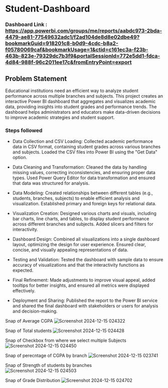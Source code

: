 # Student-Dashboard

### Dashboard Link : https://app.powerbi.com/groups/me/reports/aabdc973-2bda-4479-ae81-77549632adc1/f2ad104de8d8e02dbe49?bookmarkGuid=918201c8-b0d9-4cdc-b8a2-f05780069caf&bookmarkUsage=1&ctid=c161ec3a-f23b-463b-823e-79329dc7b3f9&portalSessionId=772e5dd1-fdca-4d84-988f-96c2011ee17c&fromEntryPoint=export

## Problem Statement

Educational institutions need an efficient way to analyze student performance across multiple branches and subjects. This project creates an interactive Power BI dashboard that aggregates and visualizes academic data, providing insights into student grades and performance trends. The dashboard helps administrators and educators make data-driven decisions to improve academic strategies and student support.


### Steps followed 

- Data Collection and CSV Loading:
Collected academic performance data in CSV format, containing student grades across various branches and subjects. Loaded the CSV files into Power BI using the "Get Data" option.

- Data Cleaning and Transformation:
Cleaned the data by handling missing values, correcting inconsistencies, and ensuring proper data types. Used Power Query Editor for data transformation and ensured that data was structured for analysis.

- Data Modeling:
Created relationships between different tables (e.g., students, branches, subjects) to enable efficient analysis and visualization. Established primary and foreign keys for relational data.

- Visualization Creation:
Designed various charts and visuals, including bar charts, line charts, and tables, to display student performance across different branches and subjects. Added slicers and filters for interactivity.

- Dashboard Design:
Combined all visualizations into a single dashboard layout, optimizing the design for user experience. Ensured clear, concise, and visually appealing representations of data.

- Testing and Validation:
Tested the dashboard with sample data to ensure accuracy of visualizations and that the interactivity functions as expected.

- Final Refinement:
Made adjustments to improve visual appeal, added tooltips for better insights, and ensured all metrics were displayed effectively.

- Deployment and Sharing:
Published the report to the Power BI service and shared the final dashboard with stakeholders or users for analysis and decision-making.



Snap of Average CGPA
![Screenshot 2024-12-15 024322](https://github.com/user-attachments/assets/51b7c8ae-40ec-4d3a-870d-372642b68aaa)

Snap of Total students
![Screenshot 2024-12-15 024428](https://github.com/user-attachments/assets/3234a60b-6ea3-4d96-bd83-878c7e9a346d)

Snap of Checkbox from where we select multiple Subjects
![Screenshot 2024-12-15 024450](https://github.com/user-attachments/assets/b910845e-8990-4ba3-a2f9-4cd93301e04c)

Snap of perecntage of CGPA by branch
![Screenshot 2024-12-15 023741](https://github.com/user-attachments/assets/87f52a0d-2efc-496b-9c7f-66e08c836ef5)
 
Snap of Strength of students by branches
![Screenshot 2024-12-15 024503](https://github.com/user-attachments/assets/b77c83c8-2892-4e43-8213-3001adc83fad)

Snap of Grade Distribution
![Screenshot 2024-12-15 024702](https://github.com/user-attachments/assets/75ffa05c-b84d-4092-b81b-e353159ffa95)
